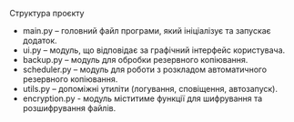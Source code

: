 Структура проєкту

- main.py – головний файл програми, який ініціалізує та запускає додаток.
- ui.py – модуль, що відповідає за графічний інтерфейс користувача.
- backup.py – модуль для обробки резервного копіювання.
- scheduler.py – модуль для роботи з розкладом автоматичного резервного копіювання.
- utils.py – допоміжні утиліти (логування, сповіщення, автозапуск).
- encryption.py - модуль міститиме функції для шифрування та розшифрування файлів.
